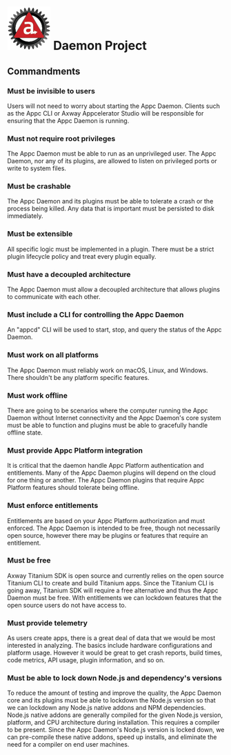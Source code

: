 # ![Appc Daemon logo](images/appc-daemon.png) Daemon Project

## Commandments

### Must be invisible to users

Users will not need to worry about starting the Appc Daemon. Clients such as the Appc CLI or Axway
Appcelerator Studio will be responsible for ensuring that the Appc Daemon is running.

### Must not require root privileges

The Appc Daemon must be able to run as an unprivileged user. The Appc Daemon, nor any of its
plugins, are allowed to listen on privileged ports or write to system files.

### Must be crashable

The Appc Daemon and its plugins must be able to tolerate a crash or the process being killed. Any
data that is important must be persisted to disk immediately.

### Must be extensible

All specific logic must be implemented in a plugin. There must be a strict plugin lifecycle policy
and treat every plugin equally.

### Must have a decoupled architecture

The Appc Daemon must allow a decoupled architecture that allows plugins to communicate with each
other.

### Must include a CLI for controlling the Appc Daemon

An "appcd" CLI will be used to start, stop, and query the status of the Appc Daemon.

### Must work on all platforms

The Appc Daemon must reliably work on macOS, Linux, and Windows. There shouldn't be any platform
specific features.

### Must work offline

There are going to be scenarios where the computer running the Appc Daemon without Internet
connectivity and the Appc Daemon's core system must be able to function and plugins must be able to
gracefully handle offline state.

### Must provide Appc Platform integration

It is critical that the daemon handle Appc Platform authentication and entitlements. Many of the
Appc Daemon plugins will depend on the cloud for one thing or another. The Appc Daemon plugins that
require Appc Platform features should tolerate being offline.

### Must enforce entitlements

Entitlements are based on your Appc Platform authorization and must enforced. The Appc Daemon is
intended to be free, though not necessarily open source, however there may be plugins or features
that require an entitlement.

### Must be free

Axway Titanium SDK is open source and currently relies on the open source Titanium CLI to create and
build Titanium apps. Since the Titanium CLI is going away, Titanium SDK will require a free
alternative and thus the Appc Daemon must be free. With entitlements we can lockdown features that
the open source users do not have access to.

### Must provide telemetry

As users create apps, there is a great deal of data that we would be most interested in analyzing.
The basics include hardware configurations and platform usage. However it would be great to get
crash reports, build times, code metrics, API usage, plugin information, and so on.

### Must be able to lock down Node.js and dependency's versions

To reduce the amount of testing and improve the quality, the Appc Daemon core and its plugins must
be able to lockdown the Node.js version so that we can lockdown any Node.js native addons and NPM
dependencies. Node.js native addons are generally compiled for the given Node.js version, platform,
and CPU architecture during installation. This requires a compiler to be present. Since the Appc
Daemon's Node.js version is locked down, we can pre-compile these native addons, speed up installs,
and eliminate the need for a compiler on end user machines.
